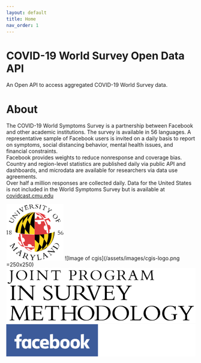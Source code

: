 ```yaml
---
layout: default
title: Home
nav_order: 1
---
```


# COVID-19 World Survey Open Data API
An Open API to access aggregated COVID-19 World Survey data.

# About

The COVID-19 World Symptoms Survey is a partnership between Facebook and other academic institutions. The survey is available in 56 languages. A representative sample of Facebook users is invited on a daily basis to report on symptoms, social distancing behavior, mental health issues, and financial constraints.  
Facebook provides weights to reduce nonresponse and coverage bias. Country and region-level statistics are published daily via public API and dashboards, and microdata are available for researchers via data use agreements.  
Over half a million responses are collected daily.  Data for the United States is not included in the World Symptoms Survey but is available at [covidcast.cmu.edu](https://delphi.cmu.edu/covidcast/?date=20210308&region=42003)

![Image of umd](/assets/images/umd-globe.svg)
![Image of cgis](/assets/images/cgis-logo.png =250x250)
![Image of jpsm](/assets/images/jpsm_logo2.png)
![Image of facebook](/assets/images/facebook.png)
